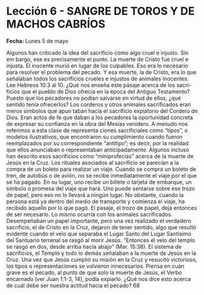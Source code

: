 # Lección 6 - SANGRE DE TOROS Y DE MACHOS CABRÍOS

**Fecha:** Lunes 5 de mayo


Algunos han criticado la idea del sacrificio como algo cruel e injusto. Sin em­ bargo, ese es precisamente el punto. La muerte de Cristo fue cruel e injusta. El inocente murió en lugar de los culpables. Eso era lo necesario para resolver el problema del pecado. Y esa muerte, la de Cristo, era lo que señalaban todos los sacrificios crueles e injustos de animales inocentes. Lee Hebreos 10:3 al 10. ¿Qué nos enseña este pasaje acerca de los sacri­ ficios que el pueblo de Dios ofrecía en la época del Antiguo Testamento? Puesto que los pecadores no podían salvarse en virtud de ellos, ¿qué sentido tenía ofrecerlos? Los corderos y otros animales sacrificados eran meros símbolos que apun­ taban hacia el sacrificio expiatorio del Cordero de Dios. Eran actos de fe que daban a los pecadores la oportunidad concreta de expresar su confianza en la obra del Mesías venidero. A menudo nos referimos a esta clase de representa­ ciones sacrificiales como “tipos”, o modelos ilustrativos, que encontraron su cumplimiento cuando fueron reemplazados por su correspondiente “antitipo”; es decir, por la realidad que ellos anunciaban o representaban anticipadamente. Algunos incluso han descrito esos sacrificios como “miniprofecías” acerca de la muerte de Jesús en la Cruz. Los rituales asociados al sacrificio se parecían a la compra de un boleto para realizar un viaje. Cuando se compra un boleto de tren, de autobús o de avión, no se recibe inmediatamente el viaje por el que se ha pagado. En su lugar, uno recibe un billete o tarjeta de embarque, un símbolo o promesa del viaje que hará. Uno puede sentarse sobre ese trozo de papel, pero eso no lo llevará a ningún lugar. No obstante, cuando la persona está ya dentro del medio de transporte y comienza el viaje, ha recibido aquello por lo que pagó. El pasaje, el trozo de papel, deja entonces de ser necesario. Lo mismo ocurría con los animales sacrificados. Desempeñaban un papel importante, pero una vez realizado el verdadero sacrificio, el de Cristo en la Cruz, dejaron de tener sentido, algo que resultó evidente cuando el velo que separaba el Lugar Santo del Lugar Santísimo del Santuario terrenal se rasgó al morir Jesús. “Entonces el velo del templo se rasgó en dos, desde arriba hacia abajo” (Mar. 15:38). El sistema de sacrificios, el Templo y todo lo demás señalaban a la muerte de Jesús en la Cruz. Una vez que Jesús cumplió su misión en la Cruz y resucitó victorioso, los tipos o representaciones se volvieron innecesarios. Piensa en cuán grave es el pecado, al punto de que solo la muerte de Jesús, el Verbo encarnado (ver Juan 1:1-3, 14), podía expiarlo. ¿Qué nos dice esto acerca de cuál debe ser nuestra actitud hacia el pecado? 68